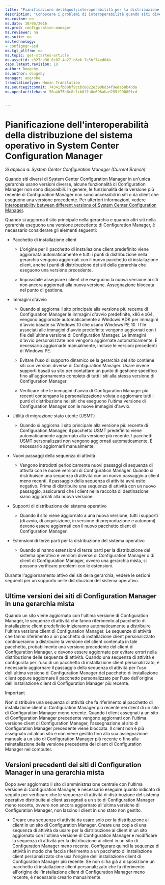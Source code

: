 ```yaml
---
title: "Pianificazione dell&quot;interoperabilità per la distribuzione del sistema operativo | Microsoft Docs"
description: "Conoscere i problemi di interoperabilità quando siti diversi di System Center Configuration Manager in un&quot;unica gerarchia usano versioni diverse."
ms.custom: na
ms.date: 10/06/2016
ms.prod: configuration-manager
ms.reviewer: na
ms.suite: na
ms.technology:
- configmgr-osd
ms.tgt_pltfrm: na
ms.topic: get-started-article
ms.assetid: e327ce38-6c07-4a27-b6eb-7e5bf74ed04b
caps.latest.revision: 10
author: Dougeby
ms.author: dougeby
manager: angrobe
translationtype: Human Translation
ms.sourcegitcommit: 74341fb60bf9ccbc8822e390bd34f9eda58b4bda
ms.openlocfilehash: 50a4b75b8c8c1cb6f7a8e696abad285f99080fcd


---
```

# <a name="planning-for-operating-system-deployment-interoperability-in-system-center-configuration-manager"></a>Pianificazione dell'interoperabilità della distribuzione del sistema operativo in System Center Configuration Manager

*Si applica a: System Center Configuration Manager (Current Branch)*

Quando siti diversi di System Center Configuration Manager in un'unica gerarchia usano versioni diverse, alcune funzionalità di Configuration Manager non sono disponibili. In genere, le funzionalità della versione più recente di Configuration Manager non sono accessibili in siti o da client che eseguono una versione precedente. Per ulteriori informazioni, vedere [Interoperability between different versions of System Center Configuration Manager](../../core/plan-design/hierarchy/interoperability-between-different-versions.md).  

 Quando si aggiorna il sito principale nella gerarchia e quando altri siti nella gerarchia eseguono una versione precedente di Configuration Manager, è necessario considerare gli elementi seguenti:  

-   Pacchetto di installazione client  

    -   L'origine per il pacchetto di installazione client predefinito viene aggiornata automaticamente e tutti i punti di distribuzione nella gerarchia vengono aggiornati con il nuovo pacchetto di installazione client, anche i punti di distribuzione dei siti della gerarchia che eseguono una versione precedente.  

    -   Impossibile assegnare i client che eseguono la nuova versione ai siti non ancora aggiornati alla nuova versione. Assegnazione bloccata nel punto di gestione.  

-   Immagini d'avvio  

    -   Quando si aggiorna il sito principale alla versione più recente di Configuration Manager le immagini d'avvio predefinite, x86 e x64, vengono aggiornate automaticamente a Windows ADK per immagini d'avvio basate su Windows 10 che usano Windows PE 10. I file associati alle immagini d'avvio predefinite vengono aggiornati con i file dell'ultima versione di Configuration Manager. Le immagini d'avvio personalizzate non vengono aggiornate automaticamente. È necessario aggiornarle manualmente, incluse le versioni precedenti di Windows PE.  

    -   Evitare l'uso di supporto dinamico se la gerarchia del sito contiene siti con versioni diverse di Configuration Manager. Usare invece supporti basati su sito per contattare un punto di gestione specifico fino all'aggiornamento completo di tutti i siti alla stessa versione di Configuration Manager.  

    -   Verificare che le immagini d'avvio di Configuration Manager più recenti contengano la personalizzazione voluta e aggiornare tutti i punti di distribuzione nei siti che eseguono l'ultima versione di Configuration Manager con le nuove immagini d'avvio.  

-   Utilità di migrazione stato utente (USMT)  

    -   Quando si aggiorna il sito principale alla versione più recente di Configuration Manager, il pacchetto USMT predefinito viene automaticamente aggiornato alla versione più recente. I pacchetti USMT personalizzati non vengono aggiornati automaticamente. È necessario aggiornarli manualmente.  

-   Nuovi passaggi della sequenza di attività  

    -   Vengono introdotti periodicamente nuovi passaggi di sequenza di attività con le nuove versioni di Configuration Manager. Quando si distribuisce una sequenza di attività con un nuovo passaggio a client meno recenti, il passaggio della sequenza di attività avrà esito negativo. Prima di distribuire una sequenza di attività con un nuovo passaggio, assicurarsi che i client nella raccolta di destinazione siano aggiornati alla nuova versione.  

-   Supporti di distribuzione del sistema operativo  

    -   Quando il sito viene aggiornato a una nuova versione, tutti i supporti (di avvio, di acquisizione, in versione di preproduzione e autonomi) devono essere aggiornati con il nuovo pacchetto client di Configuration Manager.  

-   Estensioni di terze parti per la distribuzione del sistema operativo  

    -   Quando si hanno estensioni di terze parti per la distribuzione del sistema operativo e versioni diverse di Configuration Manager o di client di Configuration Manager, ovvero una gerarchia mista, si possono verificare problemi con le estensioni.  

 Durante l'aggiornamento attivo dei siti della gerarchia, vedere le sezioni seguenti per un supporto nelle distribuzioni del sistema operativo.  

## <a name="latest-version-of-configuration-manager-sites-in-a-mixed-hierarchy"></a>Ultime versioni dei siti di Configuration Manager in una gerarchia mista  
 Quando un sito viene aggiornato con l'ultima versione di Configuration Manager, le sequenze di attività che fanno riferimento al pacchetto di installazione client predefinito inizieranno automaticamente a distribuire l'ultima versione client di Configuration Manager. Le sequenze di attività che fanno riferimento a un pacchetto di installazione client personalizzato continueranno a distribuire la versione del client contenuta in tale pacchetto, probabilmente una versione precedente del client di Configuration Manager, e devono essere aggiornate per evitare errori nella distribuzione delle sequenze di attività. Quando una sequenza di attività è configurata per l'uso di un pacchetto di installazione client personalizzato, è necessario aggiornare il passaggio della sequenza di attività per l'uso dell'ultima versione di Configuration Manager del pacchetto di installazione client oppure aggiornare il pacchetto personalizzato per l'uso dell'origine dell'installazione client di Configuration Manager più recente.  

> [!IMPORTANT]  
>  Non distribuire una sequenza di attività che fa riferimento al pacchetto di installazione client di Configuration Manager più recente nei client di un sito di Configuration Manager meno recente. Quando i client assegnati a un sito di Configuration Manager precedente vengono aggiornati con l'ultima versione client di Configuration Manager, l'assegnazione al sito di Configuration Manager precedente viene bloccata. Il client non è più assegnato ad alcun sito e non viene gestito fino alla sua assegnazione manuale a un sito di Configuration Manager più recente o fino alla reinstallazione della versione precedente del client di Configuration Manager nel computer.  

## <a name="older-versions-of-configuration-manager-in-a-mixed-hierarchy"></a>Versioni precedenti dei siti di Configuration Manager in una gerarchia mista  
 Dopo aver aggiornato il sito di amministrazione centrale con l'ultima versione di Configuration Manager, è necessario eseguire quanto indicato di seguito per verificare che le sequenze di attività di distribuzione del sistema operativo distribuite ai client assegnati a un sito di Configuration Manager meno recente, ovvero non ancora aggiornato all'ultima versione di Configuration Manager, non lascino i client in uno stato non gestito.  

-   Creare una sequenza di attività da usare solo per la distribuzione ai client in un sito di Configuration Manager. Creare una copia di una sequenza di attività da usare per la distribuzione ai client in un sito aggiornato con l'ultima versione di Configuration Manager e modificare la sequenza di attività per la distribuzione ai client in un sito di Configuration Manager meno recente. Configurare quindi la sequenza di attività in modo che faccia riferimento a un pacchetto di installazione client personalizzato che usa l'origine dell'installazione client di Configuration Manager più recente. Se non si ha già a disposizione un pacchetto di installazione client personalizzato che fa riferimento all'origine dell'installazione client di Configuration Manager meno recente, è necessario crearlo manualmente.  



<!--HONumber=Dec16_HO3-->



